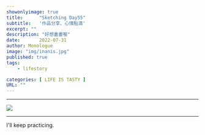 ```yaml
---
showonlyimage: true
title:      "Sketching Day55"
subtitle:   '作品分享、心情點滴'
excerpt: ""
description: "好想畫畫喔"
date:       2022-07-31
author: Monologue    
image: "img/inanis.jpg"
published: true 
tags:
    - lifestory

categories: [ LIFE IS TASTY ]
URL: ""
---
```

***

  
![](/blog/sketch/d55-1.jpg)  

***
I'll keep practicing.
<!--more-->
